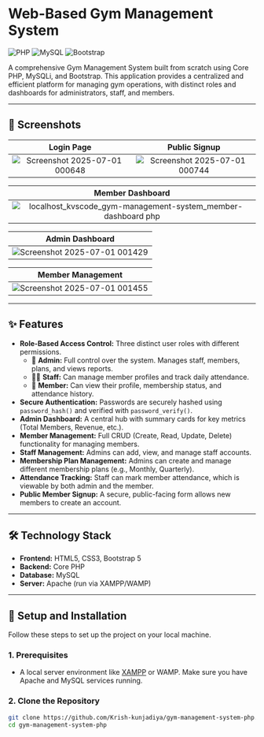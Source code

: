 # Web-Based Gym Management System

![PHP](https://img.shields.io/badge/PHP-777BB4?style=for-the-badge&logo=php&logoColor=white)
![MySQL](https://img.shields.io/badge/MySQL-4479A1?style=for-the-badge&logo=mysql&logoColor=white)
![Bootstrap](https://img.shields.io/badge/Bootstrap-7952B3?style=for-the-badge&logo=bootstrap&logoColor=white)

A comprehensive Gym Management System built from scratch using Core PHP, MySQLi, and Bootstrap. This application provides a centralized and efficient platform for managing gym operations, with distinct roles and dashboards for administrators, staff, and members.

---

## 📸 Screenshots

| Login Page |  Public Signup |
| :---: | :---: |
| ![Screenshot 2025-07-01 000648](https://github.com/user-attachments/assets/c2b6cb06-adbe-4ed3-8470-809e443bfccf) | ![Screenshot 2025-07-01 000744](https://github.com/user-attachments/assets/46aebee5-4cfc-4911-b3d7-5fafd8bce5ee) |

| Member Dashboard | 
| :---: |
| ![localhost_kvscode_gym-management-system_member-dashboard php](https://github.com/user-attachments/assets/23f8a22a-5871-47ed-ac6e-0628c9cabe8d) |

| Admin Dashboard |
| :---: |
| ![Screenshot 2025-07-01 001429](https://github.com/user-attachments/assets/8f2de4e2-38dc-4cdb-a164-4138fa4bdb50) |

| Member Management |
| :---: |
| ![Screenshot 2025-07-01 001455](https://github.com/user-attachments/assets/e374ab8b-7a8d-4145-8005-cdfc5b54c42b) |
---

## ✨ Features

-   **Role-Based Access Control:** Three distinct user roles with different permissions.
    -   👤 **Admin:** Full control over the system. Manages staff, members, plans, and views reports.
    -   👨‍💼 **Staff:** Can manage member profiles and track daily attendance.
    -   💪 **Member:** Can view their profile, membership status, and attendance history.
-   **Secure Authentication:** Passwords are securely hashed using `password_hash()` and verified with `password_verify()`.
-   **Admin Dashboard:** A central hub with summary cards for key metrics (Total Members, Revenue, etc.).
-   **Member Management:** Full CRUD (Create, Read, Update, Delete) functionality for managing members.
-   **Staff Management:** Admins can add, view, and manage staff accounts.
-   **Membership Plan Management:** Admins can create and manage different membership plans (e.g., Monthly, Quarterly).
-   **Attendance Tracking:** Staff can mark member attendance, which is viewable by both admin and the member.
-   **Public Member Signup:** A secure, public-facing form allows new members to create an account.

---

## 🛠️ Technology Stack

-   **Frontend:** HTML5, CSS3, Bootstrap 5
-   **Backend:** Core PHP
-   **Database:** MySQL
-   **Server:** Apache (run via XAMPP/WAMP)

---

## 🚀 Setup and Installation

Follow these steps to set up the project on your local machine.

### 1. Prerequisites
-   A local server environment like [XAMPP](https://www.apachefriends.org/index.html) or WAMP. Make sure you have Apache and MySQL services running.

### 2. Clone the Repository
```bash
git clone https://github.com/Krish-kunjadiya/gym-management-system-php.git
cd gym-management-system-php
